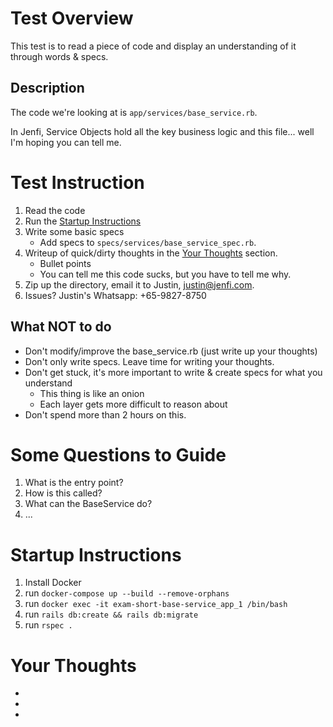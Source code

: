 # Test Overview

This test is to read a piece of code and display an understanding of it through words & specs.

## Description

The code we're looking at is `app/services/base_service.rb`. 

In Jenfi, Service Objects hold all the key business logic and this file... well I'm hoping you can tell me.

# Test Instruction

1. Read the code
1. Run the [Startup Instructions](#instructions)
1. Write some basic specs
    - Add specs to `specs/services/base_service_spec.rb`.
1. Writeup of quick/dirty thoughts in the [Your Thoughts](#thoughts) section.
    - Bullet points
    - You can tell me this code sucks, but you have to tell me why.
1. Zip up the directory, email it to Justin, justin@jenfi.com.
1. Issues? Justin's Whatsapp: +65-9827-8750

## What NOT to do

- Don't modify/improve the base_service.rb (just write up your thoughts)
- Don't only write specs. Leave time for writing your thoughts.
- Don't get stuck, it's more important to write & create specs for what you understand
    - This thing is like an onion
    - Each layer gets more difficult to reason about
- Don't spend more than 2 hours on this.
# Some Questions to Guide

1. What is the entry point?
1. How is this called?
1. What can the BaseService do?
1. ...

# Startup Instructions<a name="instructions"></a>

1. Install Docker
1. run `docker-compose up --build --remove-orphans`
1. run `docker exec -it exam-short-base-service_app_1 /bin/bash`
1. run `rails db:create && rails db:migrate`
1. run `rspec .`

# Your Thoughts <a name="thoughts"></a>

- 
- 
- 